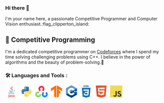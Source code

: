 ### Hi there 👋
I'm your name here, a passionate Competitive Programmer and Computer Vision enthusiast.:flag_clipperton_island:

## 🎯 Competitive Programming

I'm a dedicated competitive programmer on [Codeforces](http://codeforces.com/) where I spend my time solving challenging problems using C++. I believe in the power of algorithms and the beauty of problem-solving.🐧 

### :hammer_and_wrench: Languages and Tools :
<div>   

  <img src="https://github.com/devicons/devicon/blob/master/icons/java/java-original-wordmark.svg" title="Java" alt="Java" width="40" height="40"/>&nbsp;
  <img src="https://raw.githubusercontent.com/devicons/devicon/master/icons/python/python-original.svg" title="Python" alt="python" width="40" height="40"/>&nbsp;
  <img src="https://raw.githubusercontent.com/devicons/devicon/master/icons/opencv/opencv-original.svg" title="Spring" alt="Spring" width="40" height="40"/>&nbsp;
  <img src="https://raw.githubusercontent.com/devicons/devicon/master/icons/tensorflow/tensorflow-original.svg" title="Material UI" alt="Material UI" width="40" height="40"/>&nbsp;
  <img src="https://raw.githubusercontent.com/devicons/devicon/master/icons/cplusplus/cplusplus-original.svg" title="C++" alt="C++" width="40" height="40"/>&nbsp;
  <img src="https://github.com/devicons/devicon/blob/master/icons/css3/css3-plain-wordmark.svg"  title="CSS3" alt="CSS" width="40" height="40"/>&nbsp;
  <img src="https://github.com/devicons/devicon/blob/master/icons/html5/html5-original.svg" title="HTML5" alt="HTML" width="40" height="40"/>&nbsp;
  <img src="https://github.com/devicons/devicon/blob/master/icons/javascript/javascript-original.svg" title="JavaScript" alt="JavaScript" width="40" height="40"/>&nbsp;
  

</div>
